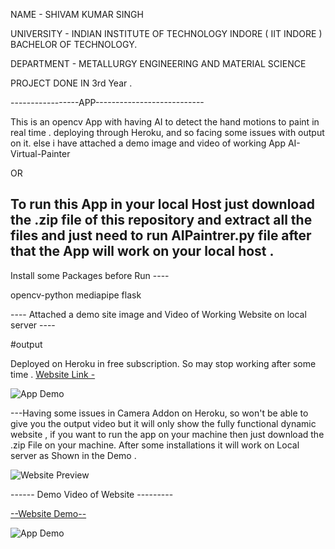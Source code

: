 NAME - SHIVAM KUMAR SINGH

UNIVERSITY - INDIAN INSTITUTE OF TECHNOLOGY INDORE ( IIT INDORE )
BACHELOR OF TECHNOLOGY.

DEPARTMENT - METALLURGY ENGINEERING AND MATERIAL SCIENCE

PROJECT DONE IN 3rd Year . 
             

             

-----------------APP---------------------------

This is an opencv App with having AI to detect the hand motions to paint in real time .
deploying through Heroku, and so facing some issues with output on it.
else i have attached a demo image and video of working App AI-Virtual-Painter

OR

To run this App in your local Host just download the .zip file of this repository and extract all the files and just need to run AIPaintrer.py file after that the App will work on your local host .
------

Install some Packages before Run ----

opencv-python
mediapipe
flask

---- Attached a demo site image and Video of Working Website on local server ----



#output

Deployed on Heroku in free subscription. So may stop working after some time .
[Website Link -](https://opencv-painter.herokuapp.com/)

![App Demo](https://user-images.githubusercontent.com/113454708/199302004-ce02b038-f061-4e72-aee5-94e2158e9105.gif)

---Having some issues in Camera Addon on Heroku, so won't be able to give you the output video but it will only show the fully functional dynamic website ,  if you want to run the app on your machine then just download the .zip File on your machine. After some installations it will work on Local server as Shown in the Demo .


![Website Preview](https://user-images.githubusercontent.com/113454708/199110932-c602ec63-fc37-400b-9d7a-d9db70b58a02.jpg)

------ Demo Video of Website ---------

  [--Website Demo--](https://drive.google.com/file/d/1aKSBbZkPtf9uBlA5jt-PAo80M2Ov2FMk/view?usp=drivesdk)









![App Demo](https://user-images.githubusercontent.com/113454708/199302004-ce02b038-f061-4e72-aee5-94e2158e9105.gif)
